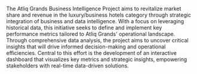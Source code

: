 The Atliq Grands Business Intelligence Project aims to revitalize market share and revenue in the luxury/business hotels category through strategic integration of business and data intelligence. 
With a focus on leveraging historical data, this initiative seeks to define and implement key performance metrics tailored to Atliq Grands' operational landscape.
Through comprehensive data analysis, the project aims to uncover critical insights that will drive informed decision-making and operational efficiencies. 
Central to this effort is the development of an interactive dashboard that visualizes key metrics and strategic insights, empowering stakeholders with real-time data-driven solutions.
